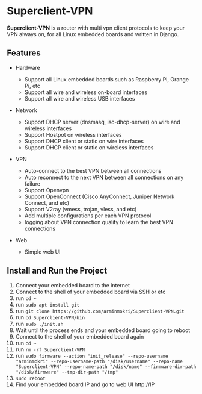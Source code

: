 # Superclient-VPN
**Superclient-VPN** is a router with multi vpn client protocols to keep your VPN always *on*, for all Linux embedded boards and written in Django.

## Features
- Hardware
  - Support all Linux embedded boards such as Raspberry Pi, Orange Pi, etc
  - Support all wire and wireless on-board interfaces
  - Support all wire and wireless USB interfaces

- Network
  - Support DHCP server (dnsmasq, isc-dhcp-server) on wire and wireless interfaces
  - Support Hostpot on wireless interfaces
  - Support DHCP client or static on wire interfaces
  - Support DHCP client or static on wireless interfaces

- VPN
  - Auto-connect to the best VPN between all connections
  - Auto reconnect to the next VPN between all connections on any failure
  - Support Openvpn
  - Support OpenConnect (Cisco AnyConnect, Juniper Network Connect, and etc)
  - Support V2ray (vmess, trojan, vless, and etc)
  - Add multiple configurations per each VPN protocol
  - logging about VPN connection quality to learn the best VPN connections

- Web
  - Simple web UI

## Install and Run the Project
1. Connect your embedded board to the internet
2. Connect to the shell of your embedded board via SSH or etc
3. run `cd ~`
4. run `sudo apt install git`
5. run `git clone https://github.com/arminmokri/Superclient-VPN.git`
6. run `cd Superclient-VPN/bin`
7. run `sudo ./init.sh`
8. Wait until the process ends and your embedded board going to reboot
9. Connect to the shell of your embedded board again
10. run `cd ~ `
11. run `rm -rf Superclient-VPN`
12. run `sudo firmware --action "init_release" --repo-username "arminmokri" --repo-username-path "/disk/username" --repo-name "Superclient-VPN" --repo-name-path "/disk/name" --firmware-dir-path "/disk/firmware" --tmp-dir-path "/tmp"`
13. `sudo reboot`
14. Find your embedded board IP and go to web UI http://IP
